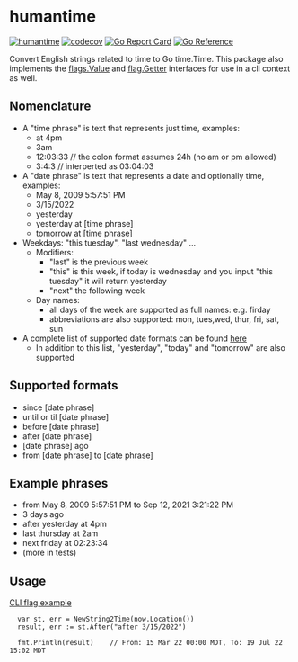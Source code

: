 # humantime
[![humantime](https://github.com/kmulvey/humantime/actions/workflows/release_build.yml/badge.svg)](https://github.com/kmulvey/humantime/actions/workflows/release_build.yml) [![codecov](https://codecov.io/gh/kmulvey/humantime/branch/main/graph/badge.svg?token=wp6NcwDC5k)](https://codecov.io/gh/kmulvey/humantime) [![Go Report Card](https://goreportcard.com/badge/github.com/kmulvey/humantime)](https://goreportcard.com/report/github.com/kmulvey/humantime) [![Go Reference](https://pkg.go.dev/badge/github.com/kmulvey/humantime.svg)](https://pkg.go.dev/github.com/kmulvey/humantime)

Convert English strings related to time to Go time.Time. This package also implements the [flags.Value](https://pkg.go.dev/flag#Value) and [flag.Getter](https://pkg.go.dev/flag#Getter) interfaces for use in a cli context as well.

## Nomenclature
- A "time phrase" is text that represents just time, examples:
  - at 4pm
  - 3am
  - 12:03:33 // the colon format assumes 24h (no am or pm allowed)
  - 3:4:3 // interperted as 03:04:03
- A "date phrase" is text that represents a date and optionally time, examples:
  - May 8, 2009 5:57:51 PM
  - 3/15/2022
  - yesterday
  - yesterday at [time phrase]
  - tomorrow at [time phrase]
- Weekdays: "this tuesday", "last wednesday" ...
  - Modifiers:
    - "last" is the previous week
    - "this" is this week, if today is wednesday and you input "this tuesday" it will return yesterday
    - "next" the following week
  - Day names:
    - all days of the week are supported as full names: e.g. firday
    - abbreviations are also supported: mon, tues,wed, thur, fri, sat, sun
- A complete list of supported date formats can be found [here](https://github.com/araddon/dateparse#extended-example)
  - In addition to this list, "yesterday", "today" and "tomorrow" are also supported
  
## Supported formats
  - since [date phrase]
  - until or til [date phrase]
  - before [date phrase]
  - after [date phrase]
  - [date phrase] ago
  - from [date phrase] to [date phrase]
 
## Example phrases 
  - from May 8, 2009 5:57:51 PM to Sep 12, 2021 3:21:22 PM
  - 3 days ago
  - after yesterday at 4pm
  - last thursday at 2am
  - next friday at 02:23:34
  - (more in tests)

## Usage
  [CLI flag example](https://github.com/kmulvey/humantime/blob/main/cmd/main.go)
  ```
    var st, err = NewString2Time(now.Location())
    result, err := st.After("after 3/15/2022")
   
    fmt.Println(result)    // From: 15 Mar 22 00:00 MDT, To: 19 Jul 22 15:02 MDT
  ```

